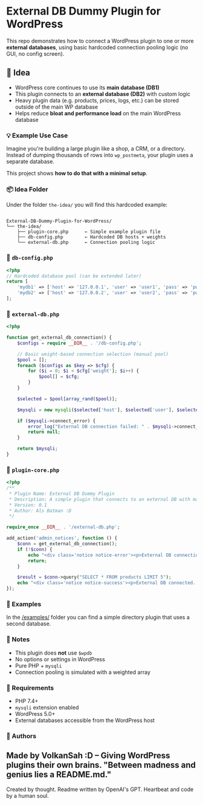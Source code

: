 # External DB Dummy Plugin for WordPress
This repo demonstrates how to connect a WordPress plugin to one or more **external databases**, using basic hardcoded connection pooling logic (no GUI, no config screen).

## 🧠 Idea

- WordPress core continues to use its **main database (DB1)**  
- This plugin connects to an **external database (DB2)** with custom logic  
- Heavy plugin data (e.g. products, prices, logs, etc.) can be stored outside of the main WP database  
- Helps reduce **bloat and performance load** on the main WordPress database  

### 💡 Example Use Case

Imagine you're building a large plugin like a shop, a CRM, or a directory.  
Instead of dumping thousands of rows into `wp_postmeta`, your plugin uses a separate database.

This project shows **how to do that with a minimal setup**.

### 📦 Idea Folder

Under the folder `the-idea/` you will find this hardcoded example:

```

External-DB-Dummy-Plugin-for-WordPress/
└── the-idea/
    ├── plugin-core.php      ← Simple example plugin file
    ├── db-config.php        ← Hardcoded DB hosts + weights
    └── external-db.php      ← Connection pooling logic

````


### 🔧 `db-config.php`

```php
<?php
// Hardcoded database pool (can be extended later)
return [
    'mydb1' => ['host' => '127.0.0.1', 'user' => 'user1', 'pass' => 'pw1', 'db' => 'plugin_db_1', 'weight' => 2],
    'mydb2' => ['host' => '127.0.0.2', 'user' => 'user2', 'pass' => 'pw2', 'db' => 'plugin_db_2', 'weight' => 1],
];
````


### 🔌 `external-db.php`

```php
<?php

function get_external_db_connection() {
    $configs = require __DIR__ . '/db-config.php';

    // Basic weight-based connection selection (manual pool)
    $pool = [];
    foreach ($configs as $key => $cfg) {
        for ($i = 0; $i < $cfg['weight']; $i++) {
            $pool[] = $cfg;
        }
    }

    $selected = $pool[array_rand($pool)];

    $mysqli = new mysqli($selected['host'], $selected['user'], $selected['pass'], $selected['db']);

    if ($mysqli->connect_error) {
        error_log("External DB connection failed: " . $mysqli->connect_error);
        return null;
    }

    return $mysqli;
}
```


### 🔌 `plugin-core.php`

```php
<?php
/**
 * Plugin Name: External DB Dummy Plugin
 * Description: A simple plugin that connects to an external DB with manual connection pooling (no GUI).
 * Version: 0.1
 * Author: Als Batman :D
 */

require_once __DIR__ . '/external-db.php';

add_action('admin_notices', function () {
    $conn = get_external_db_connection();
    if (!$conn) {
        echo "<div class='notice notice-error'><p>External DB connection failed.</p></div>";
        return;
    }

    $result = $conn->query("SELECT * FROM products LIMIT 5");
    echo "<div class='notice notice-success'><p>External DB connected. Found " . $result->num_rows . " products.</p></div>";
});
```

### 📁 Examples 
In the [/examples/](https://github.com/VolkanSah/External-DB-Dummy-Plugin-for-WordPress/tree/main/examples) folder you can find a simple directory plugin that uses a second database.


### 📌 Notes

* This plugin does **not** use `$wpdb`
* No options or settings in WordPress
* Pure PHP + `mysqli`
* Connection pooling is simulated with a weighted array


### 🔐 Requirements

* PHP 7.4+
* `mysqli` extension enabled
* WordPress 5.0+
* External databases accessible from the WordPress host


### 🤖 Authors
Made by **VolkanSah \:D** – Giving WordPress plugins their own brains.
"Between madness and genius lies a README.md."
---

Created by thought. Readme written by OpenAI's GPT. Heartbeat and code by a human soul.




